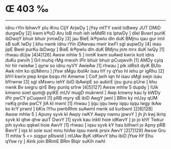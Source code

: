 # Œ 403 ‰
---
idnu rYin ibhwvY plu iKnu CIjY ArjwDy ] jYsy mITY swid loBwey JUT DMiD
durgwDy ]2] kwm k®oD Aru loB moh ieh ieMdRI ris lptwDy ] dIeI BvwrI
puriK ibDwqY bhuir bhuir jnmwDy ]3] jau BieE ik®pwlu dIn duK BMjnu qau
gur imil sB suK lwDy ] khu nwnk idnu rYin iDAwvau mwir kwFI sgl
aupwDy ]4] ieau jipE BweI purKu ibDwqy ] BieE ik®pwlu dIn duK BMjnu
jnm mrx duK lwQy ]1] rhwau dUjw ]4]4]126] Awsw mhlw 5 ] inmK
kwm suAwd kwrix koit idns duKu pwvih ] GrI muhq rMg mwxih iPir
bhuir bhuir pCuqwvih ]1] AMDy cyiq hir hir rwieAw ] qyrw so idnu nyVY
AwieAw ]1] rhwau ] plk idRsit dyiK BUlo Awk nIm ko qUMmru ] jYsw sMgu
ibsIAr isau hY ry qYso hI iehu pr igRhu ]2] bYrI kwrix pwp krqw bsqu
rhI Amwnw ] Coif jwih iqn hI isau sMgI swjn isau bYrwnw ]3] sgl
sMswru iehY ibiD ibAwipE so aubirE ijsu guru pUrw ] khu nwnk Bv swgru
qirE Bey punIq srIrw ]4]5]127] Awsw mhlw 5 dupdy ] lUik kmwno
soeI qum@ pyiKE mUV mugD mukrwnI ] Awp kmwny kau ly bWDy iPir pwCY
pCuqwnI ]1] pRB myry sB ibiD AwgY jwnI ] BRm ky mUsy qUM rwKq prdw pwCY
jIA kI mwnI ]1] rhwau ] ijqu ijqu lwey iqqu iqqu lwgy ikAw ko krY
prwnI ] bKis lYhu pwrbRhm suAwmI nwnk sd kurbwnI ]2]6]128]
Awsw mhlw 5 ] Apuny syvk kI Awpy rwKY Awpy nwmu jpwvY ] jh jh kwj
ikriq syvk kI qhw qhw auiT DwvY ]1] syvk kau inktI hoie idKwvY ] jo
jo khY Twkur pih syvku qqkwl hoie AwvY ]1] rhwau ] iqsu syvk kY hau
bilhwrI jo Apny pRB BwvY ] iqs kI soie suxI mnu hirAw iqsu nwnk
prsix AwvY ]2]7]129]
Awsw Gru 11 mhlw 5 <> siqgur pRswid ]
ntUAw ByK idKwvY bhu ibiD jYsw hY Ehu qYsw ry ] Aink join BRimE BRm
BIqir suKih nwhI
####
